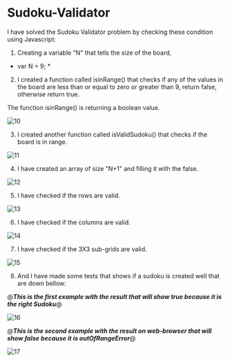 # Sudoku-Validator
I have solved the Sudoku Validator problem by checking these condition using Javascript:

1. Creating a variable "N" that tells the size of the board,
* var N = 9; *

2. I created a function called isinRange() that checks if any of the values in the board are less than or equal to zero or greater than 9, return false,
otherwise return true. 

The function isinRange() is returning a boolean value.

![10](https://user-images.githubusercontent.com/44977687/167908880-f2c3cadf-dde4-40e8-a8d1-653765c0f87a.PNG)

3. I created another function called isValidSudoku() that checks if the board is in range.

![11](https://user-images.githubusercontent.com/44977687/167909412-bd45a626-ccc5-4cf0-ba75-da37fc53e594.PNG)

4. I have created an array of size "N+1" and filling it with the false.

![12](https://user-images.githubusercontent.com/44977687/167910185-8dda2f93-0e12-4369-b3d0-f210f95db790.PNG)

5. I have checked if the rows are valid.

![13](https://user-images.githubusercontent.com/44977687/167910512-0f8ebf67-f071-457f-b6b2-408a96fea104.PNG)

6. I have checked if the columns are valid.

![14](https://user-images.githubusercontent.com/44977687/167910899-c4326c5e-67e4-4bb3-8f2b-e7b677fbd2b2.PNG)

7. I have checked if the 3X3 sub-grids are valid.

![15](https://user-images.githubusercontent.com/44977687/167911253-d783d1a7-090e-4b4f-b823-d327870d3a1c.PNG)

8. And I have made some tests that shows if a sudoku is created well that are down bellow:

@***This is the first example with the result that will show true because it is the right Sudoku***@

![16](https://user-images.githubusercontent.com/44977687/167913325-888010a8-1201-4e4e-a4d0-502a2a7bb849.PNG)

@***This is the second example with the result on web-browser that will show false because it is outOfRangeError***@

![17](https://user-images.githubusercontent.com/44977687/167914188-f9df44bc-80a1-43ca-bf02-2102fb527f5d.PNG)

